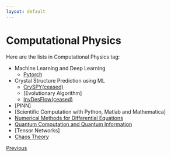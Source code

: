```yaml
---
layout: default
---
```


# Computational Physics

Here are the lists in Computational Physics tag:

- Machine Learning and Deep Learning
    - [Pytorch](./pytorch.html)
- Crystal Structure Prediction using ML
    - [CrySPY(ceased)](./CrySPY.html)
    - [Evolutionary Algorithm]
    - [InvDesFlow(ceased)](./inv.html)
- [PINN]
- [Scientific Computation with Python, Matlab and Mathematica]
- [Numerical Methods for Differential Equations](./numerical_method.html)
- [Quantum Computation and Quantum Information](./qi.html)
- [Tensor Networks]
- [Chaos Theory](./chaos.html)

<div class="pagination">
  <a href="{{ '/Phys/Phys_content.html' | relative_url }}" class="prev-button">Previous</a>
</div>